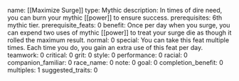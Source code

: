 name: [[Maximize Surge]]
type: Mythic
description: In times of dire need, you can burn your mythic [[power]] to ensure success.
prerequisites: 6th mythic tier.
prerequisite_feats: 0
benefit: Once per day when you surge, you can expend two uses of mythic [[power]] to treat your surge die as though it rolled the maximum result.
normal: 0
special: You can take this feat multiple times. Each time you do, you gain an extra use of this feat per day.
teamwork: 0
critical: 0
grit: 0
style: 0
performance: 0
racial: 0
companion_familiar: 0
race_name: 0
note: 0
goal: 0
completion_benefit: 0
multiples: 1
suggested_traits: 0
